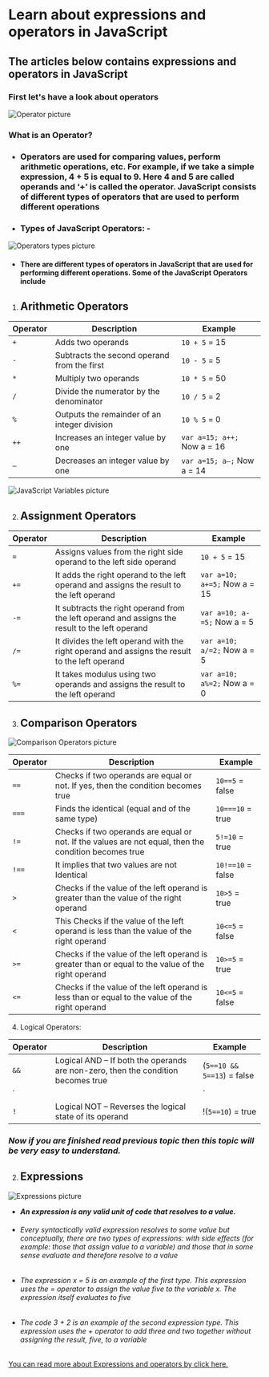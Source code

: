 # Learn about expressions and operators in JavaScript

## The articles below contains expressions and operators in JavaScript

### First let's have a look about operators

![Operator picture](https://d2h0cx97tjks2p.cloudfront.net/blogs/wp-content/uploads/sites/2/2019/03/JavaScript-Operators.jpg)

### What is an Operator?

- ### Operators are used for comparing values, perform arithmetic operations, etc. For example, if we take a simple expression, 4 + 5 is equal to 9. Here 4 and 5 are called operands and ‘+’ is called the operator. JavaScript consists of different types of operators that are used to perform different operations

- ### Types of JavaScript Operators: -

![Operators types picture](https://www.rdcircles.com/wp-content/uploads/2020/06/JavaScript-operators-RD-Circles.png)

- #### There are different types of operators in JavaScript that are used for performing different operations. Some of the JavaScript Operators include

1. ## Arithmetic Operators

Operator  | Description | Example
----------| ------------| -------------
`+` | Adds two operands   | `10 + 5` = 15
`-` | Subtracts the second operand from the first   | `10 - 5` = 5
`*` | Multiply two operands   | `10 * 5` = 50
`/` | Divide the numerator by the denominator   | `10 / 5` = 2
`%` | Outputs the remainder of an integer division   | `10 % 5` = 0
`++` | Increases an integer value by one   | `var a=15; a++;` Now a = 16
`—` | Decreases an integer value by one   | `var a=15; a–;` Now a = 14

![JavaScript Variables picture](https://1.bp.blogspot.com/-8UmWFTngfwY/XkVRuoPFfkI/AAAAAAAACmI/93j-FMkA9EYyoRIT1qlJ2sMUbobnWT1UgCLcBGAsYHQ/s1600/javascript_var.png)

2. ## Assignment Operators

Operator  | Description | Example
----------| ------------| -------------
`=` | Assigns values from the right side operand to the left side operand   | `10 + 5` = 15
`+=` | It adds the right operand to the left operand and assigns the result to the left operand   | `var a=10; a+=5;` Now a = 15
`-=` |  It subtracts the right operand from the left operand and assigns the result to the left operand   | `var a=10; a-=5;` Now a = 5
`/=` | It divides the left operand with the right operand and assigns the result to the left operand   | `var a=10; a/=2;` Now a = 5
`%=` | It takes modulus using two operands and assigns the result to the left operand   | `var a=10; a%=2;` Now a = 0

3. ## Comparison Operators

![Comparison Operators picture](https://www.tutsmake.com/wp-content/uploads/2020/05/Comparison-Operators-JavaScript.jpeg)

Operator  | Description | Example
----------| ------------| -------------
`==` | Checks if two operands are equal or not. If yes, then the condition becomes true | `10==5` = false
`===` | Finds the identical (equal and of the same type)   | `10===10` = true
`!=` | Checks if two operands are equal or not. If the values are not equal, then the condition becomes true   | `5!=10` = true
`!==` | It implies that two values are not Identical   | `10!==10` = false
`>` | Checks if the value of the left operand is greater than the value of the right operand  | `10>5` = true
`<` | This Checks if the value of the left operand is less than the value of the right operand   | `10<=5` = false
`>=` | Checks if the value of the left operand is greater than or equal to the value of the right operand   | `10>=5` = true
`<=` | Checks if the value of the left operand is less than or equal to the value of the right operand   | `10<=5` = false

4. Logical Operators:

Operator  | Description | Example
----------| ------------| -------------
`&&` | Logical AND – If both the operands are non-zero, then the condition becomes true   | (`5==10 && 5==13`) = false
`||` | Logical OR – If any of the two operands are non-zero, then the condition becomes true  | (`5==10 || 5==13`) = false
`!` | Logical NOT – Reverses the logical state of its operand | !(`5==10`) = true

### *Now if you are finished read previous topic then this topic will be very easy to understand.*

2. ## Expressions

![Expressions picture](https://cdn.educba.com/academy/wp-content/uploads/2019/09/Regular-Expressions-in-Java-Script.png)

- ***An expression is any valid unit of code that resolves to a value.***

- ###### Every syntactically valid expression resolves to some value but conceptually, there are two types of expressions: with side effects (for example: those that assign value to a variable) and those that in some sense evaluate and therefore resolve to a value

- ###### The expression x = 5 is an example of the first type. This expression uses the = operator to assign the value five to the variable x. The expression itself evaluates to five

- ###### The code 3 + 2 is an example of the second expression type. This expression uses the + operator to add three and two together without assigning the result, five, to a variable

[You can read more about Expressions and operators by click here.](https://code-maven.com/input-output-in-plain-javascript)
